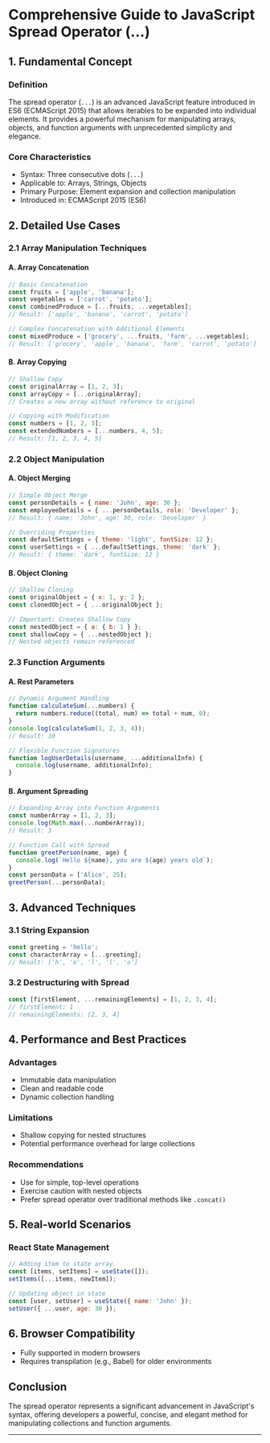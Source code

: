 # Comprehensive Guide to JavaScript Spread Operator (...)

## 1. Fundamental Concept

### Definition
The spread operator (`...`) is an advanced JavaScript feature introduced in ES6 (ECMAScript 2015) that allows iterables to be expanded into individual elements. It provides a powerful mechanism for manipulating arrays, objects, and function arguments with unprecedented simplicity and elegance.

### Core Characteristics
- Syntax: Three consecutive dots (`...`)
- Applicable to: Arrays, Strings, Objects
- Primary Purpose: Element expansion and collection manipulation
- Introduced in: ECMAScript 2015 (ES6)

## 2. Detailed Use Cases

### 2.1 Array Manipulation Techniques

#### A. Array Concatenation
```javascript
// Basic Concatenation
const fruits = ['apple', 'banana'];
const vegetables = ['carrot', 'potato'];
const combinedProduce = [...fruits, ...vegetables];
// Result: ['apple', 'banana', 'carrot', 'potato']

// Complex Concatenation with Additional Elements
const mixedProduce = ['grocery', ...fruits, 'farm', ...vegetables];
// Result: ['grocery', 'apple', 'banana', 'farm', 'carrot', 'potato']
```

#### B. Array Copying
```javascript
// Shallow Copy
const originalArray = [1, 2, 3];
const arrayCopy = [...originalArray];
// Creates a new array without reference to original

// Copying with Modification
const numbers = [1, 2, 3];
const extendedNumbers = [...numbers, 4, 5];
// Result: [1, 2, 3, 4, 5]
```

### 2.2 Object Manipulation

#### A. Object Merging
```javascript
// Simple Object Merge
const personDetails = { name: 'John', age: 30 };
const employeeDetails = { ...personDetails, role: 'Developer' };
// Result: { name: 'John', age: 30, role: 'Developer' }

// Overriding Properties
const defaultSettings = { theme: 'light', fontSize: 12 };
const userSettings = { ...defaultSettings, theme: 'dark' };
// Result: { theme: 'dark', fontSize: 12 }
```

#### B. Object Cloning
```javascript
// Shallow Cloning
const originalObject = { x: 1, y: 2 };
const clonedObject = { ...originalObject };

// Important: Creates Shallow Copy
const nestedObject = { a: { b: 1 } };
const shallowCopy = { ...nestedObject };
// Nested objects remain referenced
```

### 2.3 Function Arguments

#### A. Rest Parameters
```javascript
// Dynamic Argument Handling
function calculateSum(...numbers) {
  return numbers.reduce((total, num) => total + num, 0);
}
console.log(calculateSum(1, 2, 3, 4)); 
// Result: 10

// Flexible Function Signatures
function logUserDetails(username, ...additionalInfo) {
  console.log(username, additionalInfo);
}
```

#### B. Argument Spreading
```javascript
// Expanding Array into Function Arguments
const numberArray = [1, 2, 3];
console.log(Math.max(...numberArray)); 
// Result: 3

// Function Call with Spread
function greetPerson(name, age) {
  console.log(`Hello ${name}, you are ${age} years old`);
}
const personData = ['Alice', 25];
greetPerson(...personData);
```

## 3. Advanced Techniques

### 3.1 String Expansion
```javascript
const greeting = 'hello';
const characterArray = [...greeting];
// Result: ['h', 'e', 'l', 'l', 'o']
```

### 3.2 Destructuring with Spread
```javascript
const [firstElement, ...remainingElements] = [1, 2, 3, 4];
// firstElement: 1
// remainingElements: [2, 3, 4]
```

## 4. Performance and Best Practices

### Advantages
- Immutable data manipulation
- Clean and readable code
- Dynamic collection handling

### Limitations
- Shallow copying for nested structures
- Potential performance overhead for large collections

### Recommendations
- Use for simple, top-level operations
- Exercise caution with nested objects
- Prefer spread operator over traditional methods like `.concat()`

## 5. Real-world Scenarios

### React State Management
```javascript
// Adding item to state array
const [items, setItems] = useState([]);
setItems([...items, newItem]);

// Updating object in state
const [user, setUser] = useState({ name: 'John' });
setUser({ ...user, age: 30 });
```

## 6. Browser Compatibility
- Fully supported in modern browsers
- Requires transpilation (e.g., Babel) for older environments

## Conclusion
The spread operator represents a significant advancement in JavaScript's syntax, offering developers a powerful, concise, and elegant method for manipulating collections and function arguments.

---
